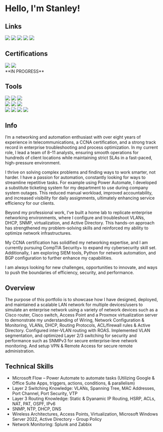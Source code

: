 # Hello, I'm Stanley!
## Links 
<div>
<a href="https://www.linkedin.com/in/stanley-gelin-6abb50269/"><img src="https://img.shields.io/badge/-LinkedIn-0072b1?&style=for-the-badge&logo=linkedin&logoColor=white" /></a>
<a href="https://github.com/Plantlyfe/HOMELAB-"><img src="https://img.shields.io/badge/-Network_Infrastructure_Project-777BB4?&style=for-the-badge&logo=Homelab&logoColor=white" /></a>
<a href="https://github.com/Plantlyfe/Network-Monitoring"><img src="https://img.shields.io/badge/-Network_Monitoring_Project-EF3B2D?&style=for-the-badge&logo=SIEM&logoColor=white" /></a>
<img src="https://img.shields.io/badge/-Active_Directory_Project_(Repository_Setup_In_Progress)-00A4EF?&style=for-the-badge&logo=Microsoft&logoColor=white" />
<a href="https://docs.google.com/document/d/1Ec0gFKyWmrR8n3HAanisCqk3O3-JxXDCQPTt5eQRN_0/edit?tab=t.0"><img src="https://img.shields.io/badge/-Resume-000000?&style=for-the-badge&logo=Resume&logoColor=white" /></a>

</div>

## Certifications
<div>
<img src="https://img.shields.io/badge/-Security%2B-FF0000?&style=for-the-badge&logo=CompTIA&logoColor=white" /> 
<img src="https://img.shields.io/badge/-CCNA-000080?&style=for-the-badge&logoColor=white" />
</div>
**IN PROGRESS**

## Tools

<div>
    <img src="https://img.shields.io/badge/-Wireshark-1679A7?&style=for-the-badge&logo=Wireshark&logoColor=white" />
    <img src="https://img.shields.io/badge/-Cisco_Modeling_Labs-E1379B?&style=for-the-badge&logo=Microsoft&logoColor=white" />
    <img src="https://img.shields.io/badge/-Windows_Server_2022-378CE1?&style=for-the-badge&logo=Microsoft&logoColor=white" />

</div>
<div>
    <img src="https://img.shields.io/badge/-Microsoft_Power_Automate-00A4EF?&style=for-the-badge&logo=Microsoft&logoColor=white" />
    <img src="https://img.shields.io/badge/-Linux/Ubuntu_Server-4B275F?&style=for-the-badge&logo=Velociraptor&logoColor=white" />
    <img src="https://img.shields.io/badge/-Paessler_SNMP_Tester-797979?&style=for-the-badge&logo=Velociraptor&logoColor=white" />
    
</div>

<div>
    <img src="https://img.shields.io/badge/-Zabbix-d41d00?&style=for-the-badge&logo=Zabbix&logoColor=white" />
    <img src="https://img.shields.io/badge/-Splunk-73875d?&style=for-the-badge&logo=Splunk&logoColor=white" />
    <img src="https://img.shields.io/badge/-Cisco_IOS-005571?&style=for-the-badge&logo=Elastic&logoColor=white" />
     <img src="https://img.shields.io/badge/-Tailscale VPN-000000?&style=for-the-badge&logo=Elastic&logoColor=white" />

</div>


## Info
I’m a networking and automation enthusiast with over eight years of experience in telecommunications, a CCNA certification, and a strong track record in enterprise troubleshooting and process optimization. In my current role, I lead a team of 8–11 analysts, ensuring smooth operations for hundreds of client locations while maintaining strict SLAs in a fast-paced, high-pressure environment.

I thrive on solving complex problems and finding ways to work smarter, not harder. I have a passion for automation, constantly looking for ways to streamline repetitive tasks. For example using Power Automate, I developed a substitute ticketing system for my department to use during company system outages. This reduced manual workload, improved accountability, and increased visibility for daily assignments, ultimately enhancing service efficiency for our clients.

Beyond my professional work, I’ve built a home lab to replicate enterprise networking environments, where I configure and troubleshoot VLANs, DHCP, SNMP, virtualization, and Active Directory. This hands-on approach has strengthened my problem-solving skills and reinforced my ability to optimize network infrastructures.

My CCNA certification has solidified my networking expertise, and I am currently pursuing CompTIA Security+ to expand my cybersecurity skill set. Additionally, I am exploring SIEM tools, Python for network automation, and BGP configuration to further enhance my capabilities.

I am always looking for new challenges, opportunities to innovate, and ways to push the boundaries of efficiency, security, and performance.


## Overview

The purpose of this portfolio is to showcase how I have designed, deployed, and maintained a scalable LAN network for multiple devices/users to simulate an enterprise network using a variety of network devices such as a Cisco router, Cisco switch, Access Point and a Proxmox virtualization server to demonstrate my understanding of Wiring, Network Configuration & Monitoring, VLANs, DHCP, Routing Protocols, ACL/firewall rules & Active Directory. Configured inter-VLAN routing with ROAS. Implemented VLAN segmentation, and optimized Layer 2/3 switching for security and performance such as SNMPv3 for secure enterprise-leve network monitoring. And setup VPN & Remote Access for secure remote administration.


## Technical Skills
- Microsoft Flow – Power Automate to automate tasks (Utilizing Google & Office Suite Apps, triggers, actions, conditions, & parallelism)
- Layer 2 Switching Knowledge: VLANs, Spanning Tree, MAC Addresses, Port Channel, Port Security, VTP
- Layer 3 Routing Knowledge: Static &  Dyanamic IP Routing, HSRP, ACLs, NAT, PAT, OSPF, IPv6
- SNMP, NTP, DHCP, DNS
- Wireless Architectures, Access Points, Virtualization, Microsoft Windows Server 2022, Active Directory - Group Policy
- Network Monitoring: Splunk and Zabbix
